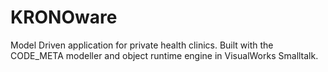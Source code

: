 # KRONOware
Model Driven application for private health clinics. Built with the CODE_META modeller and object runtime engine in VisualWorks Smalltalk.
